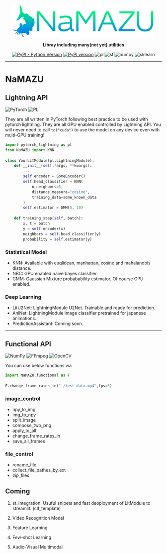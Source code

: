 <div align="center">

<img src="utils/namazu_fixed.png" width="450">

**Libray including many(not yet) utilities**

[![PyPI - Python Version](https://img.shields.io/pypi/pyversions/pytorch-lightning)](https://pypi.org/project/pytorch-lightning/)
[![PyPI version](https://badge.fury.io/py/NaMAZU.svg)](https://badge.fury.io/py/NaMAZU)
![pl](https://img.shields.io/badge/PyTorch%20Lightning-1.3-792EE5.svg?logo=PyTorch%20Lightning&style=popout)
![st](https://img.shields.io/badge/Streamlit-0.88-FF4B4B.svg?logo=Streamlit&style=popout)
![numpy](https://img.shields.io/badge/NumPy-1.21-013243.svg?logo=NumPy&style=popout)
![sklearn](https://img.shields.io/badge/Scikit_learn-0.23-F7931E.svg?logo=scikit-learn&style=popout)

* * *

</div>

# NaMAZU

## Lightning API

![PyTorch](https://img.shields.io/badge/PyTorch-%23EE4C2C.svg?style=for-the-badge&logo=PyTorch&logoColor=white)
![PL](https://img.shields.io/badge/-PyTorch%20Lightning-792EE5.svg?logo=PyTorch%20Lightning&style=for-the-badge)

They are all written in PyTorch following best practice to be used with pytorch lightning. They are all GPU enabled controlled by Lightning API. You will never need to call `to("cuda")` to use the model on any device even with multi-GPU training!

```python
import pytorch_lightning as pl
from NaMAZU import KNN

class YourLitModule(pl.LightningModule):
    def __init__(self,*args, **kwargs):
        ...
        self.encoder = SomeEncoder()
        self.head_classifier = KNN(
            n_neighbors=5, 
            distance_measure="cosine", 
            training_data=some_known_data
        )
        self.estimator = GMM(5, 10)

    def training_step(self, batch):
        x, t = batch
        y = self.encoder(x)
        neighbors = self.head_classifier(y)
        probability = self.estimator(y)
```

### Statistical Model

* KNN: Available with euqlidean, manhattan, cosine and mahalanobis distance.
* NBC: GPU enabled naive bayes classifier.
* GMM: Gaussian Mixture probabability estimator. Of course GPU enabled.

### Deep Learning

* LitU2Net: LightningModule U2Net. Trainable and ready for prediction.
* AniNet: LightningModule image classifier pretrained for japanese animations.
* PredictionAssistant: Coming soon.

* * *

## Functional API

![NumPy](https://img.shields.io/badge/numpy-%23013243.svg?style=for-the-badge&logo=numpy&logoColor=white)
![FFmpeg](https://img.shields.io/badge/FFmpeg-007808.svg?style=for-the-badge&logo=FFmpeg&logoColor=white)
![OpenCV](https://img.shields.io/badge/OpenCV-5C3EE8.svg?style=for-the-badge&logo=OpenCV&logoColor=white)

You can use below functions via

```python
import NaMAZU.functional as F

F.change_frame_rates_in("./test_data.mp4",fps=5)
```

### image_control

* npy_to_img
* img_to_npy
* split_image
* compose_two_png
* apply_to_all
* change_frame_rates_in
* save_all_frames

### file_control

* rename_file
* collect_file_pathes_by_ext
* zip_files

## Coming

1. st_integration. Usuful snipets and fast deoployment of LitModule to streamlit. (clf_template)

2. Video Recognition Model
3. Feature Learning
4. Few-shot Learning
5. Audio-Visual Multimodal
